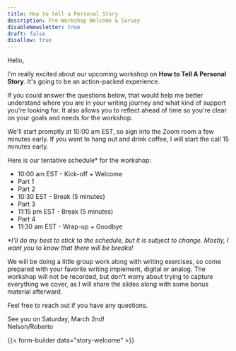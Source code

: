 ```yaml
---
title: How to tell a Personal Story
description: Pre-Workshop Welcome & Survey
disableNewsletter: true
draft: false
disallow: true
---
```


Hello,

I'm really excited about our upcoming workshop on **How to Tell A Personal Story**. It's going to be an action-packed experience.

If you could answer the questions below, that would help me better understand where you are in your writing journey and what kind of support you're looking for. It also allows you to reflect ahead of time so you're clear on your goals and needs for the workshop.

We'll start promptly at 10:00 am EST, so sign into the Zoom room a few minutes early. If you want to hang out and drink coffee, I will start the call 15 minutes early.

Here is our tentative schedule\* for the workshop:

- 10:00 am EST - Kick-off + Welcome
- Part 1
- Part 2
- 10:30 EST - Break (5 minutes)
- Part 3
- 11:15 pm EST - Break (5 minutes)
- Part 4
- 11:30 am EST - Wrap-up + Goodbye

_\*I'll do my best to stick to the schedule, but it is subject to change. Mostly, I want you to know that there will be breaks!_

We will be doing a little group work along with writing exercises, so come prepared with your favorite writing implement, digital or analog. The workshop will not be recorded, but don't worry about trying to capture everything we cover, as I will share the slides along with some bonus material afterward.

Feel free to reach out if you have any questions.

See you on Saturday, March 2nd!<br />Nelson/Roberto

{{< form-builder data="story-welcome" >}}
